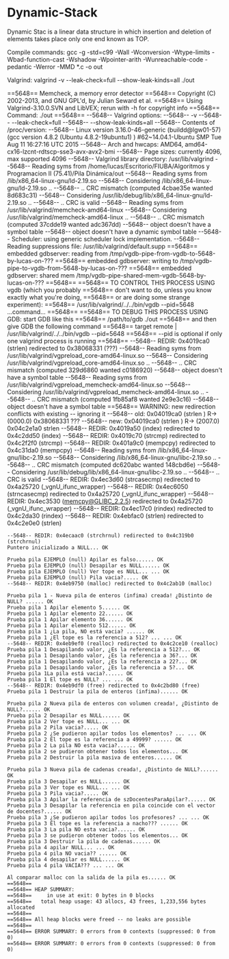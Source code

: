 # Dynamic-Stack
Dynamic Stac is a linear data structure in which insertion and deletion of elements takes place only one end known as TOP.

Compile commands:
    gcc -g -std=c99 -Wall -Wconversion -Wtype-limits -Wbad-function-cast -Wshadow -Wpointer-arith -Wunreachable-code -pedantic -Werror -MMD *.c -o out

Valgrind:
    valgrind -v --leak-check=full --show-leak-kinds=all ./out

==5648== Memcheck, a memory error detector
==5648== Copyright (C) 2002-2013, and GNU GPL'd, by Julian Seward et al.
==5648== Using Valgrind-3.10.0.SVN and LibVEX; rerun with -h for copyright info
==5648== Command: ./out
==5648== 
--5648-- Valgrind options:
--5648--    -v
--5648--    --leak-check=full
--5648--    --show-leak-kinds=all
--5648-- Contents of /proc/version:
--5648--   Linux version 3.16.0-46-generic (buildd@lgw01-57) (gcc version 4.8.2 (Ubuntu 4.8.2-19ubuntu1) ) #62~14.04.1-Ubuntu SMP Tue Aug 11 16:27:16 UTC 2015
--5648-- Arch and hwcaps: AMD64, amd64-cx16-lzcnt-rdtscp-sse3-avx-avx2-bmi
--5648-- Page sizes: currently 4096, max supported 4096
--5648-- Valgrind library directory: /usr/lib/valgrind
--5648-- Reading syms from /home/lucas/Escritorio/FIUBA/Algoritmos y Programacion II (75.41)/Pila Dinámica/out
--5648-- Reading syms from /lib/x86_64-linux-gnu/ld-2.19.so
--5648--   Considering /lib/x86_64-linux-gnu/ld-2.19.so ..
--5648--   .. CRC mismatch (computed 4cbae35e wanted 8d683c31)
--5648--   Considering /usr/lib/debug/lib/x86_64-linux-gnu/ld-2.19.so ..
--5648--   .. CRC is valid
--5648-- Reading syms from /usr/lib/valgrind/memcheck-amd64-linux
--5648--   Considering /usr/lib/valgrind/memcheck-amd64-linux ..
--5648--   .. CRC mismatch (computed 37cdde19 wanted adc367dd)
--5648--    object doesn't have a symbol table
--5648--    object doesn't have a dynamic symbol table
--5648-- Scheduler: using generic scheduler lock implementation.
--5648-- Reading suppressions file: /usr/lib/valgrind/default.supp
==5648== embedded gdbserver: reading from /tmp/vgdb-pipe-from-vgdb-to-5648-by-lucas-on-???
==5648== embedded gdbserver: writing to   /tmp/vgdb-pipe-to-vgdb-from-5648-by-lucas-on-???
==5648== embedded gdbserver: shared mem   /tmp/vgdb-pipe-shared-mem-vgdb-5648-by-lucas-on-???
==5648== 
==5648== TO CONTROL THIS PROCESS USING vgdb (which you probably
==5648== don't want to do, unless you know exactly what you're doing,
==5648== or are doing some strange experiment):
==5648==   /usr/lib/valgrind/../../bin/vgdb --pid=5648 ...command...
==5648== 
==5648== TO DEBUG THIS PROCESS USING GDB: start GDB like this
==5648==   /path/to/gdb ./out
==5648== and then give GDB the following command
==5648==   target remote | /usr/lib/valgrind/../../bin/vgdb --pid=5648
==5648== --pid is optional if only one valgrind process is running
==5648== 
--5648-- REDIR: 0x4019ca0 (strlen) redirected to 0x38068331 (???)
--5648-- Reading syms from /usr/lib/valgrind/vgpreload_core-amd64-linux.so
--5648--   Considering /usr/lib/valgrind/vgpreload_core-amd64-linux.so ..
--5648--   .. CRC mismatch (computed 329d6860 wanted c0186920)
--5648--    object doesn't have a symbol table
--5648-- Reading syms from /usr/lib/valgrind/vgpreload_memcheck-amd64-linux.so
--5648--   Considering /usr/lib/valgrind/vgpreload_memcheck-amd64-linux.so ..
--5648--   .. CRC mismatch (computed 1fb85af8 wanted 2e9e3c16)
--5648--    object doesn't have a symbol table
==5648== WARNING: new redirection conflicts with existing -- ignoring it
--5648--     old: 0x04019ca0 (strlen              ) R-> (0000.0) 0x38068331 ???
--5648--     new: 0x04019ca0 (strlen              ) R-> (2007.0) 0x04c2e1a0 strlen
--5648-- REDIR: 0x4019a50 (index) redirected to 0x4c2dd50 (index)
--5648-- REDIR: 0x4019c70 (strcmp) redirected to 0x4c2f2f0 (strcmp)
--5648-- REDIR: 0x401a9c0 (mempcpy) redirected to 0x4c31da0 (mempcpy)
--5648-- Reading syms from /lib/x86_64-linux-gnu/libc-2.19.so
--5648--   Considering /lib/x86_64-linux-gnu/libc-2.19.so ..
--5648--   .. CRC mismatch (computed dc620abc wanted 148cbd6e)
--5648--   Considering /usr/lib/debug/lib/x86_64-linux-gnu/libc-2.19.so ..
--5648--   .. CRC is valid
--5648-- REDIR: 0x4ec3d60 (strcasecmp) redirected to 0x4a25720 (_vgnU_ifunc_wrapper)
--5648-- REDIR: 0x4ec6050 (strncasecmp) redirected to 0x4a25720 (_vgnU_ifunc_wrapper)
--5648-- REDIR: 0x4ec3530 (memcpy@GLIBC_2.2.5) redirected to 0x4a25720 (_vgnU_ifunc_wrapper)
--5648-- REDIR: 0x4ec17c0 (rindex) redirected to 0x4c2da30 (rindex)
--5648-- REDIR: 0x4ebfac0 (strlen) redirected to 0x4c2e0e0 (strlen)
~~~ PRUEBAS ALUMNO ~~~
--5648-- REDIR: 0x4ecaac0 (strchrnul) redirected to 0x4c319b0 (strchrnul)
Puntero inicializado a NULL... OK

Prueba pila EJEMPLO (null) Apilar es falso...... OK
Prueba pila EJEMPLO (null) Desapilar es NULL...... OK
Prueba pila EJEMPLO (null) Ver tope es NULL... ... OK
Prueba pila EJEMPLO (null) Pila vacia?..... OK
--5648-- REDIR: 0x4eb9750 (malloc) redirected to 0x4c2ab10 (malloc)

Prueba pila 1 - Nueva pila de enteros (infima) creada! ¿Distinto de NULL? ...... OK
Prueba pila 1 Apilar elemento 5...... OK
Prueba pila 1 Apilar elemento 22...... OK
Prueba pila 1 Apilar elemento 36...... OK
Prueba pila 1 Apilar elemento 512...... OK
Prueba pila 1 ¿La pila, NO está vacia? ...... OK
Prueba pila 1 ¿El tope es la referencia a 512? ... ... OK
--5648-- REDIR: 0x4eb9ef0 (realloc) redirected to 0x4c2ce10 (realloc)
Prueba pila 1 Desapilando valor, ¿Es la referencia a 512?... OK
Prueba pila 1 Desapilando valor, ¿Es la referencia a 36?... OK
Prueba pila 1 Desapilando valor, ¿Es la referencia a 22?... OK
Prueba pila 1 Desapilando valor, ¿Es la referencia a 5?... OK
Prueba pila 1La pila está vacia?...... OK
Prueba pila 1 El tope es NULL? ... ... OK
--5648-- REDIR: 0x4eb9df0 (free) redirected to 0x4c2bd80 (free)
Prueba pila 1 Destruir la pila de enteros (infima)...... OK

Prueba pila 2 Nueva pila de enteros con volumen creada!, ¿Distinto de NULL?...... OK
Prueba pila 2 Desapilar es NULL...... OK
Prueba pila 2 Ver tope es NULL... ... OK
Prueba pila 2 Pila vacia?..... OK
Prueba pila 2 ¿Se pudieron apilar todos los elementos? ... ... OK
Prueba pila 2 El tope es la referencia a 49999? ...... OK
Prueba pila 2 La pila NO esta vacia?...... OK
Prueba pila 2 se pudieron obtener todos los elementos... OK
Prueba pila 2 Destruir la pila masiva de enteros...... OK

Prueba pila 3 Nueva pila de cadenas creada!, ¿Distinto de NULL?...... OK
Prueba pila 3 Desapilar es NULL...... OK
Prueba pila 3 Ver tope es NULL... ... OK
Prueba pila 3 Pila vacia?..... OK
Prueba pila 3 Apilar la referencia de szDocentesParaApilar?...... OK
Prueba pila 3 Desapilar la referencia en pila coincide con el vector de docentes?...... OK
Prueba pila 3 ¿Se pudieron apilar todos los profesores? ... ... OK
Prueba pila 3 El tope es la referencia a nacho??? ...... OK
Prueba pila 3 La pila NO esta vacia?...... OK
Prueba pila 3 se pudieron obtener todos los elementos... OK
Prueba pila 3 Destruir la pila de cadenas...... OK
Prueba pila 4 apilar NULL... ... OK
Prueba pila 4 pila NO vacia?? ...... OK
Prueba pila 4 desapilar es NULL...... OK
Prueba pila 4 pila VACIA??? ... ... OK

Al comparar malloc con la salida de la pila es...... OK
==5648== 
==5648== HEAP SUMMARY:
==5648==     in use at exit: 0 bytes in 0 blocks
==5648==   total heap usage: 43 allocs, 43 frees, 1,233,556 bytes allocated
==5648== 
==5648== All heap blocks were freed -- no leaks are possible
==5648== 
==5648== ERROR SUMMARY: 0 errors from 0 contexts (suppressed: 0 from 0)
==5648== ERROR SUMMARY: 0 errors from 0 contexts (suppressed: 0 from 0)
